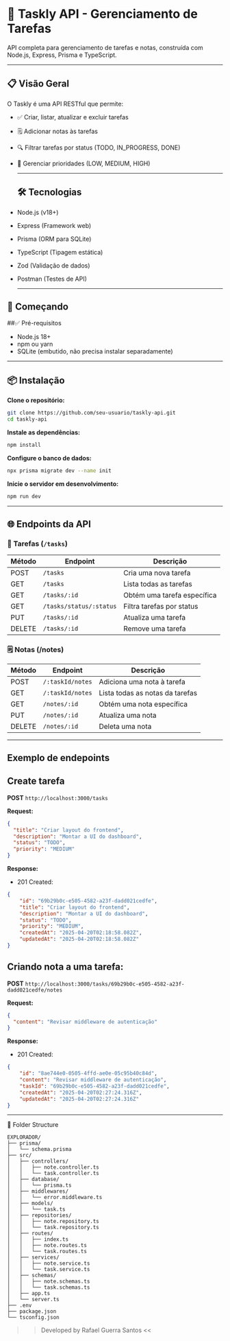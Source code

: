 # 📝 Taskly API - Gerenciamento de Tarefas

API completa para gerenciamento de tarefas e notas, construída com Node.js, Express, Prisma e TypeScript.

---

## 📋 Visão Geral

O Taskly é uma API RESTful que permite:

- ✅ Criar, listar, atualizar e excluir tarefas
- 🗒 Adicionar notas às tarefas
- 🔍 Filtrar tarefas por status (TODO, IN_PROGRESS, DONE)
- 📌 Gerenciar prioridades (LOW, MEDIUM, HIGH)

  ---
  ## 🛠 Tecnologias
- Node.js (v18+)

- Express (Framework web)
- Prisma (ORM para SQLite)
- TypeScript (Tipagem estática)
- Zod (Validação de dados)
- Postman (Testes de API)

  ---

## 🚀 Começando
##✅ Pré-requisitos

- Node.js 18+
- npm ou yarn
- SQLite (embutido, não precisa instalar separadamente)

---

## 📦 Instalação
**Clone o repositório:**
```bash
git clone https://github.com/seu-usuario/taskly-api.git
cd taskly-api
```

**Instale as dependências:**
```bash
npm install
```

**Configure o banco de dados:**
```bash
npx prisma migrate dev --name init
```

**Inicie o servidor em desenvolvimento:**
```bash
npm run dev
```

---

## 🌐 Endpoints da API

### 📌 Tarefas (`/tasks`)

| Método | Endpoint                | Descrição                          |
|--------|-------------------------|------------------------------------|
| POST   | `/tasks`                | Cria uma nova tarefa               |
| GET    | `/tasks`                | Lista todas as tarefas             |
| GET    | `/tasks/:id`            | Obtém uma tarefa específica        |
| GET    | `/tasks/status/:status` | Filtra tarefas por status          |
| PUT    | `/tasks/:id`            | Atualiza uma tarefa                |
| DELETE | `/tasks/:id`            | Remove uma tarefa                  |

### 🗒 Notas (/notes)

| Método | Endpoint                | Descrição                          |
|--------|-------------------------|------------------------------------|
| POST   | `/:taskId/notes`        | Adiciona uma nota à tarefa         |
| GET    | `/:taskId/notes`        | Lista todas as notas da tarefas    |
| GET    | `/notes/:id`            | Obtém uma nota específica          |
| PUT    | `/notes/:id`            | Atualiza uma nota                  |
| DELETE | `/notes/:id`            | Deleta uma nota                    |

---

## Exemplo de endepoints
## Create tarefa

**POST** `http://localhost:3000/tasks`

**Request:**
```json
{
  "title": "Criar layout do frontend",
  "description": "Montar a UI do dashboard",
  "status": "TODO",
  "priority": "MEDIUM"
}
```

**Response:**
- 201 Created:
```json
{
    "id": "69b29b0c-e505-4582-a23f-dadd021cedfe",
    "title": "Criar layout do frontend",
    "description": "Montar a UI do dashboard",
    "status": "TODO",
    "priority": "MEDIUM",
    "createdAt": "2025-04-20T02:18:58.082Z",
    "updatedAt": "2025-04-20T02:18:58.082Z"
}
```

## Criando nota a uma tarefa:

**POST** `http://localhost:3000/tasks/69b29b0c-e505-4582-a23f-dadd021cedfe/notes`

**Request:**
```json
{
  "content": "Revisar middleware de autenticação"
}
```

**Response:**
- 201 Created:
```json
{
    "id": "8ae744e0-0505-4ffd-ae0e-05c95b40c84d",
    "content": "Revisar middleware de autenticação",
    "taskId": "69b29b0c-e505-4582-a23f-dadd021cedfe",
    "createdAt": "2025-04-20T02:27:24.316Z",
    "updatedAt": "2025-04-20T02:27:24.316Z"
}
```

---

📁 Folder Structure
````
EXPLORADOR/
├── prisma/
│   └── schema.prisma          
├── src/
│   ├── controllers/
│   │   ├── note.controller.ts 
│   │   └── task.controller.ts 
│   ├── database/
│   │   └── prisma.ts         
│   ├── middlewares/
│   │   └── error.middleware.ts 
│   ├── models/
│   │   └── task.ts            
│   ├── repositories/
│   │   ├── note.repository.ts  
│   │   └── task.repository.ts 
│   ├── routes/
│   │   ├── index.ts          
│   │   ├── note.routes.ts     
│   │   └── task.routes.ts     
│   ├── services/
│   │   ├── note.service.ts    
│   │   └── task.service.ts   
│   ├── schemas/
│   │   ├── note.schemas.ts    
│   │   └── task.schemas.ts     
│   ├── app.ts              
│   └── server.ts             
├── .env                      
├── package.json               
└── tsconfig.json              
````

>>  Developed by Rafael Guerra Santos <<

